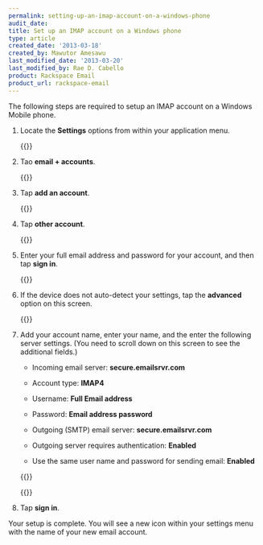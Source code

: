 ```yaml
---
permalink: setting-up-an-imap-account-on-a-windows-phone
audit_date:
title: Set up an IMAP account on a Windows phone
type: article
created_date: '2013-03-18'
created_by: Mawutor Amesawu
last_modified_date: '2013-03-20'
last_modified_by: Rae D. Cabello
product: Rackspace Email
product_url: rackspace-email
---
```


The following steps are required to setup an IMAP account on a Windows
Mobile phone.

1. Locate the **Settings** options from within your application menu.

    {{<image src="1.jpg" alt="" title="">}}

2. Tao **email + accounts**.

    {{<image src="2.jpg" alt="" title="">}}

3.  Tap **add an account**.

    {{<image src="3.jpg" alt="" title="">}}

4. Tap **other account**.

    {{<image src="4.jpg" alt="" title="">}}

5. Enter your full email address and password for your account, and then tap **sign in**.

    {{<image src="5.jpg" alt="" title="">}}

6. If the device does not auto-detect your settings, tap the **advanced** option on this screen.

    {{<image src="6.jpg" alt="" title="">}}

7. Add your account name, enter your name, and the enter the following server settings. (You need to scroll down on this screen to see the additional fields.)

    -   Incoming email server: **secure.emailsrvr.com**

    -   Account type: **IMAP4**

    -   Username: **Full Email address**

    -   Password: **Email address password**

    -   Outgoing (SMTP) email server: **secure.emailsrvr.com**

    -   Outgoing server requires authentication: **Enabled**

    -   Use the same user name and password for sending email: **Enabled**

    {{<image src="8.jpg" alt="" title="">}}

    {{<image src="9.jpg" alt="" title="">}}

8. Tap **sign in**.

Your setup is complete. You will see a new icon within your settings menu with the name of your new email account.

